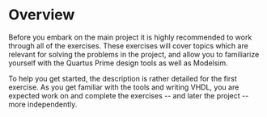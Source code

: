 # Overview

Before you embark on the main project it is highly recommended to work through all of the exercises. These exercises will cover topics which are relevant for solving the problems in the project, and allow you to familiarize yourself with the Quartus Prime design tools as well as Modelsim.

To help you get started, the description is rather detailed for the first exercise. As you get familiar with the tools and writing VHDL, you are expected work on and complete the exercises -- and later the project -- more independently.


<!--
The introductory assignment consist of four parts:

- {ref}`assignments-first-project`
    - Getting started with tools and writing your first VHDL design
- {ref}`assignments-seven-segment-display`
    - Writing your first combinational logic in VHDL
- {ref}`assignments-synchronous-logic`
    - Writing your first logic using a VHDL process and simulating this logic.
- {ref}`assignments-synchronization`
    - Sampling asynchronous signals

Before you start, you should {ref}`information-prepare-git`.
-->
